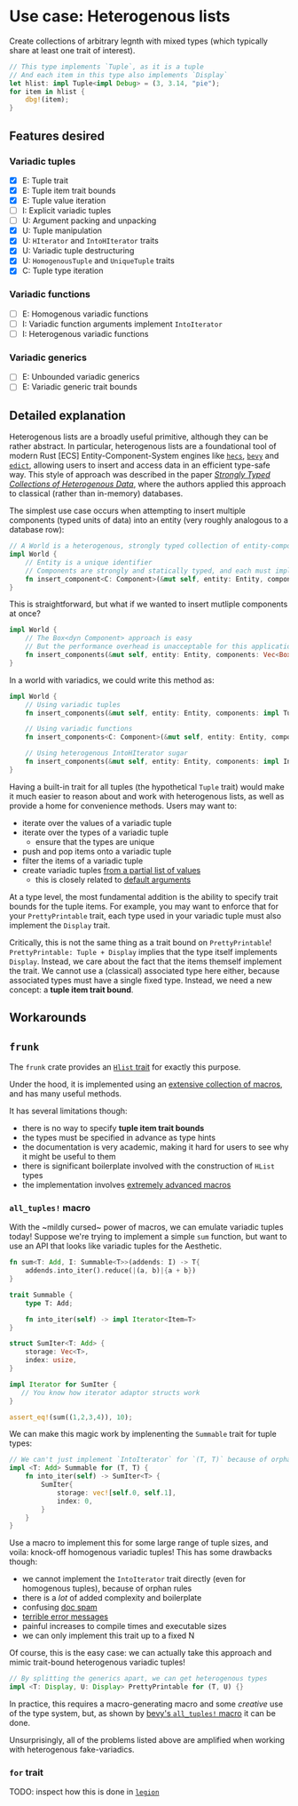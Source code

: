 # Use case: Heterogenous lists

Create collections of arbitrary legnth with mixed types (which typically share at least one trait of interest).

```rust
// This type implements `Tuple`, as it is a tuple
// And each item in this type also implements `Display`
let hlist: impl Tuple<impl Debug> = (3, 3.14, "pie");
for item in hlist {
    dbg!(item);
}
```

## Features desired

### Variadic tuples

- [x] E: Tuple trait
- [x] E: Tuple item trait bounds
- [x] E: Tuple value iteration
- [ ] I: Explicit variadic tuples
- [ ] U: Argument packing and unpacking
- [x] U: Tuple manipulation
- [x] U: `HIterator` and `IntoHIterator` traits
- [x] U: Variadic tuple destructuring
- [x] U: `HomogenousTuple` and `UniqueTuple` traits
- [x] C: Tuple type iteration

### Variadic functions

- [ ] E: Homogenous variadic functions
- [ ] I: Variadic function arguments implement `IntoIterator`
- [ ] I: Heterogenous variadic functions

### Variadic generics

- [ ] E: Unbounded variadic generics
- [ ] E: Variadic generic trait bounds

## Detailed explanation

Heterogenous lists are a broadly useful primitive, although they can be rather abstract.
In particular, heterogenous lists are a foundational tool of modern Rust [ECS] Entity-Component-System engines like [`hecs`](https://docs.rs/hecs/latest/hecs/), [`bevy`](https://github.com/bevyengine/bevy) and [`edict`](https://github.com/zakarumych/edict), allowing users to insert and access data in an efficient type-safe way.
This style of approach was described in the paper [*Strongly Typed Collections of Heterogenous Data*](http://homepages.cwi.nl/~ralf/HList/), where the authors applied this approach to classical (rather than in-memory) databases.

The simplest use case occurs when attempting to insert multiple components (typed units of data) into an entity (very roughly analogous to a database row):

```rust
// A World is a heterogenous, strongly typed collection of entity-component data
impl World {
    // Entity is a unique identifier
    // Components are strongly and statically typed, and each must implement the `Component` trait
    fn insert_component<C: Component>(&mut self, entity: Entity, component: C) {}
}
```

This is straightforward, but what if we wanted to insert mutliple components at once?

```rust
impl World {
    // The Box<dyn Component> approach is easy
    // But the performance overhead is unacceptable for this application
    fn insert_components(&mut self, entity: Entity, components: Vec<Box dyn Component>) {}
}
```

In a world with variadics, we could write this method as:

```rust
impl World {
    // Using variadic tuples
    fn insert_components(&mut self, entity: Entity, components: impl Tuple<impl Component>) {}

    // Using variadic functions
    fn insert_components<C: Component>(&mut self, entity: Entity, components: ..*C>) {}

    // Using heterogenous IntoHIterator sugar
    fn insert_components(&mut self, entity: Entity, components: impl IntoHIterator<impl Component>>) {}
}
```

Having a built-in trait for all tuples (the hypothetical `Tuple` trait) would make it much easier to reason about and work with heterogenous lists, as well as provide a home for convenience methods.
Users may want to:

- iterate over the values of a variadic tuple
- iterate over the types of a variadic tuple
  - ensure that the types are unique
- push and pop items onto a variadic tuple
- filter the items of a variadic tuple
- create variadic tuples [from a partial list of values](https://docs.rs/frunk/latest/frunk/hlist/trait.LiftFrom.html)
  - this is closely related to [default arguments](https://internals.rust-lang.org/t/named-default-arguments-a-review-proposal-and-macro-implementation/8396)

At a type level, the most fundamental addition is the ability to specify trait bounds for the tuple items.
For example, you may want to enforce that for your `PrettyPrintable` trait, each type used in your variadic tuple must also implement the `Display` trait.

Critically, this is not the same thing as a trait bound on `PrettyPrintable`!
`PrettyPrintable: Tuple + Display` implies that the type itself implements `Display`.
Instead, we care about the fact that the items themself implement the trait.
We cannot use a (classical) associated type here either, because associated types must have a single fixed type.
Instead, we need a new concept: a **tuple item trait bound**.

## Workarounds

## `frunk`

The `frunk` crate provides an [`Hlist` trait](https://docs.rs/frunk/latest/frunk/hlist/trait.HList.html) for exactly this purpose.

Under the hood, it is implemented using an [extensive collection of macros](https://github.com/lloydmeta/frunk/blob/2b16d2cabdf0ce6ef40f92562ba5265f33eb72fa/core/src/macros.rs#L30), and has many useful methods.

It has several limitations though:

- there is no way to specify **tuple item trait bounds**
- the types must be specified in advance as type hints
- the documentation is very academic, making it hard for users to see why it might be useful to them
- there is significant boilerplate involved with the construction of `HList` types
- the implementation involves [extremely advanced macros](https://github.com/lloydmeta/frunk/blob/2b16d2cabdf0ce6ef40f92562ba5265f33eb72fa/core/src/macros.rs#L228)

### `all_tuples!` macro

With the ~mildly cursed~ power of macros, we can emulate variadic tuples today!
Suppose we're trying to implement a simple `sum` function, but want to use an API that looks like variadic tuples for the Aesthetic.

```rust
fn sum<T: Add, I: Summable<T>>(addends: I) -> T{
    addends.into_iter().reduce(|(a, b)|{a + b})
}

trait Summable {
    type T: Add;

    fn into_iter(self) -> impl Iterator<Item=T>
}

struct SumIter<T: Add> {
    storage: Vec<T>,
    index: usize,
}

impl Iterator for SumIter {
   // You know how iterator adaptor structs work
}

assert_eq!(sum((1,2,3,4)), 10);
```

We can make this magic work by implenenting the `Summable` trait for tuple types:

```rust
// We can't just implement `IntoIterator` for `(T, T)` because of orphan rules
impl <T: Add> Summable for (T, T) {
    fn into_iter(self) -> SumIter<T> {
        SumIter{
            storage: vec![self.0, self.1],
            index: 0,
        }
    }
}
```

Use a macro to implement this for some large range of tuple sizes, and voila: knock-off homogenous variadic tuples!
This has some drawbacks though:

- we cannot implement the `IntoIterator` trait directly (even for homogenous tuples), because of orphan rules
- there is a *lot* of added complexity and boilerplate
- confusing [doc spam](https://docs.rs/bevy/0.6/bevy/ecs/bundle/trait.Bundle.html#impl-Bundle-for-(C0%2C%20C1))
- [terrible error messages](https://github.com/bevyengine/bevy/issues/1519)
- painful increases to compile times and executable sizes
- we can only implement this trait up to a fixed N

Of course, this is the easy case: we can actually take this approach and mimic trait-bound heterogenous variadic tuples!

```rust
// By splitting the generics apart, we can get heterogenous types
impl <T: Display, U: Display> PrettyPrintable for (T, U) {}
```

In practice, this requires a macro-generating macro and some *creative* use of the type system, but, as shown by [bevy's `all_tuples!` macro](https://github.com/bevyengine/bevy/blob/032b0f4bac9d9d7ea9820b774d4a9124ae46e33b/crates/bevy_ecs/macros/src/lib.rs#L49) it can be done.

Unsurprisingly, all of the problems listed above are amplified when working with heterogenous fake-variadics.

### `for` trait

TODO: inspect how this is done in [`legion`](https://github.com/amethyst/legion/blob/093744ab559cc55edde8b45537793d08b7cd97cd/src/internals/systems/system.rs#L138)
